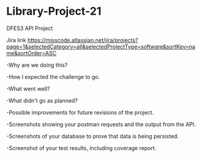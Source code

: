 # Library-Project-21
DFES3 API Project

Jira link https://misscode.atlassian.net/jira/projects?page=1&selectedCategory=all&selectedProjectType=software&sortKey=name&sortOrder=ASC

-Why are we doing this?

-How I expected the challenge to go.

-What went well?

-What didn't go as planned?

-Possible improvements for future revisions of the project.

-Screenshots showing your postman requests and the output from the API.

-Screenshots of your database to prove that data is being persisted. 

-Screenshot of your test results, including coverage report.
